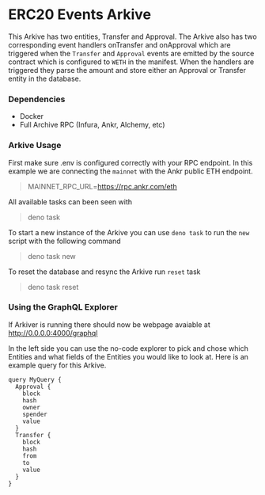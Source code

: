 # ERC20 Events Arkive
This Arkive has two entities, Transfer and Approval. The Arkive also has two corresponding event handlers onTransfer and onApproval which are triggered when the `Transfer` and `Approval` events are emitted by the source contract which is configured to `WETH` in the manifest. When the handlers are triggered they parse the amount and store either an Approval or Transfer entity in the database.
### Dependencies
* Docker
* Full Archive RPC (Infura, Ankr, Alchemy, etc)

### Arkive Usage

First make sure .env is configured correctly with your RPC endpoint. In this example we are connecting the `mainnet` with the Ankr public ETH endpoint.
> MAINNET_RPC_URL=https://rpc.ankr.com/eth

All available tasks can been seen with
> deno task

To start a new instance of the Arkive you can use `deno task` to run the `new` script with the following command
> deno task new

To reset the database and resync the Arkive run `reset` task
> deno task reset

### Using the GraphQL Explorer
If Arkiver is running there should now be webpage avaiable at http://0.0.0.0:4000/graphql

In the left side you can use the no-code explorer to pick and chose which Entities and what fields of the Entities you would like to look at. Here is an example query for this Arkive.
```
query MyQuery {
  Approval {
    block
    hash
    owner
    spender
    value
  }
  Transfer {
    block
    hash
    from
    to
    value
  }
}
```


